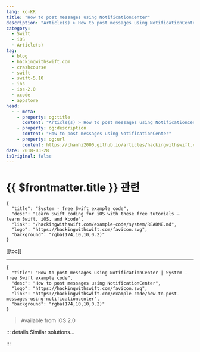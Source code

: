 ```yaml
---
lang: ko-KR
title: "How to post messages using NotificationCenter"
description: "Article(s) > How to post messages using NotificationCenter"
category:
  - Swift
  - iOS
  - Article(s)
tag: 
  - blog
  - hackingwithswift.com
  - crashcourse
  - swift
  - swift-5.10
  - ios
  - ios-2.0
  - xcode
  - appstore
head:
  - - meta:
    - property: og:title
      content: "Article(s) > How to post messages using NotificationCenter"
    - property: og:description
      content: "How to post messages using NotificationCenter"
    - property: og:url
      content: https://chanhi2000.github.io/articles/hackingwithswift.com/example-code/how-to-post-messages-using-notificationcenter.html
date: 2018-03-28
isOriginal: false
---
```


# {{ $frontmatter.title }} 관련

```component VPCard
{
  "title": "System - free Swift example code",
  "desc": "Learn Swift coding for iOS with these free tutorials – learn Swift, iOS, and Xcode",
  "link": "/hackingwithswift.com/example-code/system/README.md",
  "logo": "https://hackingwithswift.com/favicon.svg",
  "background": "rgba(174,10,10,0.2)"
}
```

[[toc]]

---

```component VPCard
{
  "title": "How to post messages using NotificationCenter | System - free Swift example code",
  "desc": "How to post messages using NotificationCenter",
  "logo": "https://hackingwithswift.com/favicon.svg",
  "link": "https://hackingwithswift.com/example-code/how-to-post-messages-using-notificationcenter",
  "background": "rgba(174,10,10,0.2)"
}
```

> Available from iOS 2.0

<!-- TODO: 작성 -->

<!--
iOS notifications are a simple and powerful way to send data in a loosely coupled way. That is, the sender of a notification doesn't have to care about who (if anyone) receives the notification, it just posts it out there to the rest of the app and it could be picked up by lots of things or nothing depending on your app's state.

As a basic example, you might want various parts of your app to do some work when the user logs in – you might want some views to refresh, you might want a database to update itself, and so on. To do this, just post a notification name like this:

```swift
let nc = NotificationCenter.default
nc.post(name: Notification.Name("UserLoggedIn"), object: nil)
```

Note: it is preferable, for type safety, to define your notification names as static strings that belong to a class or struct or other global form so that you don't make a typo and introduce bugs.

To register to catch a notification being posted, use this:

```swift
nc.addObserver(self, selector: #selector(userLoggedIn), name: Notification.Name("UserLoggedIn"), object: nil)
```

That will call a `userLoggedIn()` method when your notification is posted.

-->

::: details Similar solutions…

<!--
/quick-start/swiftui/how-to-create-multi-column-lists-using-table">How to create multi-column lists using Table 
/quick-start/concurrency/how-to-use-mainactor-to-run-code-on-the-main-queue">How to use @MainActor to run code on the main queue 
/quick-start/swiftui/how-to-add-advanced-text-styling-using-attributedstring">How to add advanced text styling using AttributedString 
/quick-start/concurrency/how-to-use-continuations-to-convert-completion-handlers-into-async-functions">How to use continuations to convert completion handlers into async functions 
/quick-start/swiftui/swiftui-tips-and-tricks">SwiftUI tips and tricks</a>
-->

:::

